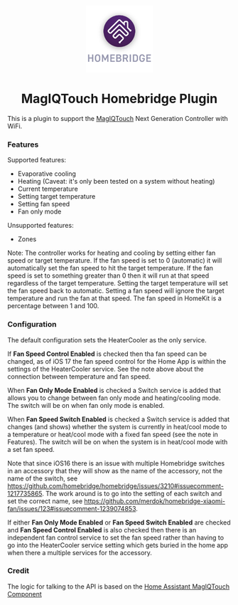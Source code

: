 <p align="center">

<img src="https://github.com/homebridge/branding/raw/latest/logos/homebridge-wordmark-logo-vertical.png" width="150">

</p>

<span align="center">

# MagIQTouch Homebridge Plugin

</span>

This is a plugin to support the [MagIQTouch](https://www.seeleyinternational.com/magiqtouch/) Next Generation Controller with WiFi.

### Features

Supported features:
- Evaporative cooling
- Heating (Caveat: it's only been tested on a system without heating)
- Current temperature
- Setting target temperature
- Setting fan speed
- Fan only mode

Unsupported features:
- Zones

Note: The controller works for heating and cooling by setting either fan speed or
target temperature. If the fan speed is set to 0 (automatic) it will automatically
set the fan speed to hit the target temperature. If the fan speed is set to
something greater than 0 then it will run at that speed regardless of the target
temperature. Setting the target temperature will set the fan speed back to
automatic. Setting a fan speed will ignore the target temperature and run the fan
at that speed. The fan speed in HomeKit is a percentage between 1 and 100.

### Configuration

The default configuration sets the HeaterCooler as the only service.

If **Fan Speed Control Enabled** is checked then tha fan speed can be changed, as of
iOS 17 the fan speed control for the Home App is within the settings of the HeaterCooler
service. See the note above about the connection between temperature and fan speed.

When **Fan Only Mode Enabled** is checked a Switch service is added that allows you to
change between fan only mode and heating/cooling mode. The switch will be on when fan
only mode is enabled.

When **Fan Speed Switch Enabled** is checked a Switch service is added that changes
(and shows) whether the system is currently in heat/cool mode to a temperature or
heat/cool mode with a fixed fan speed (see the note in Features). The switch will be
on when the system is in heat/cool mode with a set fan speed.

Note that since iOS16 there is an issue with multiple Homebridge switches in an accessory
that they will show as the name of the accessory, not the name of the switch, see
https://github.com/homebridge/homebridge/issues/3210#issuecomment-1217735865. The work
around is to go into the setting of each switch and set the correct name, see
https://github.com/merdok/homebridge-xiaomi-fan/issues/123#issuecomment-1239074853.

If either **Fan Only Mode Enabled** or **Fan Speed Switch Enabled** are checked and
**Fan Speed Control Enabled** is also checked then there is an independent fan control
service to set the fan speed rather than having to go into the HeaterCooler service
setting which gets buried in the home app when there a multiple services for the
accessory.

### Credit

The logic for talking to the API is based on the [Home Assistant MagIQTouch Component](https://github.com/andrewleech/ha_magiqtouch)
